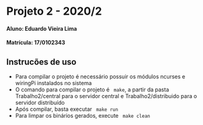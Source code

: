 # Projeto 2 - 2020/2

#### Aluno: Eduardo Vieira Lima
#### Matrícula: 17/0102343

## Instrucões de uso
- Para compilar o projeto é necessário possuir os módulos ncurses e wiringPi instalados no sistema
- O comando para compilar o projeto é ``` make```, a partir da pasta Trabalho2/central para o servidor central
 e Trabalho2/distribuido para o servidor distribuído
- Após compilar, basta executar ``` make run```
- Para limpar os binários gerados, execute ``` make clean```

